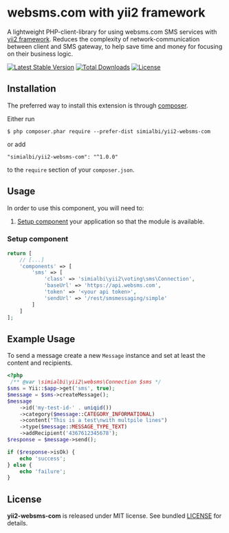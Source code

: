 # websms.com with yii2 framework

A lightweight PHP-client-library for using websms.com SMS services with [yii2 framework](https://www.yiiframework.com).
Reduces the complexity of network-communication between client and SMS gateway, to help save time and money for focusing 
on their business logic.

[![Latest Stable Version](https://poser.pugx.org/simialbi/yii2-websms-com/v/stable?format=flat-square)](https://packagist.org/packages/simialbi/yii2-websms-com)
[![Total Downloads](https://poser.pugx.org/simialbi/yii2-websms-com/downloads?format=flat-square)](https://packagist.org/packages/simialbi/yii2-websms-com)
[![License](https://poser.pugx.org/simialbi/yii2-websms-com/license?format=flat-square)](https://packagist.org/packages/simialbi/yii2-websms-com)

## Installation
The preferred way to install this extension is through [composer](http://getcomposer.org/download/).

Either run

```
$ php composer.phar require --prefer-dist simialbi/yii2-websms-com
```

or add

```
"simialbi/yii2-websms-com": "^1.0.0"
```

to the `require` section of your `composer.json`.

## Usage

In order to use this component, you will need to:

1. [Setup component](#setup-component) your application so that the module is available.

### Setup component

```php
return [
    // [...]
    'components' => [
        'sms' => [
            'class' => 'simialbi\yii2\voting\sms\Connection',
            'baseUrl' => 'https://api.websms.com',
            'token' => '<your api token>',
            'sendUrl' => '/rest/smsmessaging/simple'
        ]
    ]
];
```

## Example Usage

To send a message create a new `Message` instance and set at least the content and recipients.

```php
<?php
 /** @var \simialbi\yii2\websms\Connection $sms */
$sms = Yii::$app->get('sms', true);
$message = $sms->createMessage();
$message
    ->id('my-test-id-' . uniqid())
    ->category($message::CATEGORY_INFORMATIONAL)
    ->content("This is a test\nwith multpile lines")
    ->type($message::MESSAGE_TYPE_TEXT)
    ->addRecipient('4367612345678');
$response = $message->send();

if ($response->isOk) {
    echo 'success';
} else {
    echo 'failure';
}
```

## License

**yii2-websms-com** is released under MIT license. See bundled [LICENSE](LICENSE) for details.
